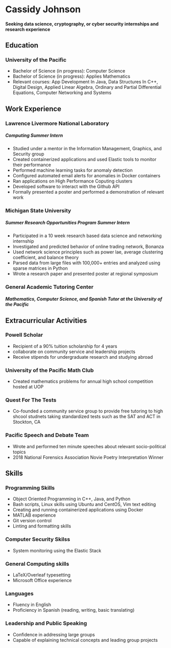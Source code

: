 # Cassidy Johnson

#### Seeking data science, cryptography, or cyber security internships and research experience

## Education

### University of the Pacific 

* Bachelor of Science (in progress): Computer Science
* Bachelor of Science (in progress): Applies Mathematics
* Relevant courses: App Development In Java, Data Structures In C++, Digital Design, Applied Linear Algebra, Ordinary and Partial Differential Equations, Computer Networking and Systems

## Work Experience

### Lawrence Livermore National Laboratory

##### Computing Summer Intern

* Studied under a mentor in the Information Management, Graphics, and Security group
* Created containerized applications and used Elastic tools to monitor their performance
* Performed machine learning tasks for anomaly detection
* Configured automated email alerts for anomalies in Docker containers
* Ran applications on High Performance Coputing clusters
* Developed software to interact with the Github API
* Formally presented a poster and performed a demonstration of relevant work

### Michigan State University

##### Summer Research Opportunities Program Summer Intern

* Participated in a 10 week research based data science and networking internship
* Investigated and predicted behavior of online trading network, Bonanza
* Used network science principles such as power lae, average clustering coefficient, and balance theory
* Parsed data from large files with 100,000+ entries and analyzed using sparse matrices in Python
* Wrote a research paper and presented poster at regional symposium

### General Academic Tutoring Center

##### Mathematics, Computer Science, and Spanish Tutor at the University of the Pacific

## Extracurricular Activities

### Powell Scholar

* Recipient of a 90% tuition scholarship for 4 years
* collaborate on community service and leadership projects
* Receive stipends for undergraduate research and studying abroad

### University of the Pacific Math Club

* Created mathematics problems for annual high school competition hosted at UOP

### Quest For The Tests

* Co-founded a community service group to provide free tutoring to high shcool studnets taking standardized tests such as the SAT and ACT in Stockton, CA

### Pacific Speech and Debate Team

* Wrote and performed ten minute speeches about relevant socio-political topics
* 2018 National Forensics Association Novie Poetry Interpretation Winner

## Skills

### Programming Skills

* Object Oriented Programming in C++, Java, and Python
* Bash scripts, Linux skills using Ubuntu and CentOS, Vim text editing
* Creating and running containerized applications using Docker
* MATLAB experience
* Git version control
* Linting and formatting skills

### Computer Security Skilss

* System monitoring using the Elastic Stack

### General Computing skills

* LaTeX/Overleaf typesetting
* Microsoft Office experience

### Languages

* Fluency in English
* Proficiency in Spanish (reading, writing, basic translating)

### Leadership and Public Speaking

* Confidence in addressing large groups
* Capable of explaining technical concepts and leading group projects 
